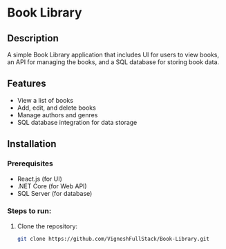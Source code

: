 # Book Library

## Description
A simple Book Library application that includes UI for users to view books, an API for managing the books, and a SQL database for storing book data.

## Features
- View a list of books
- Add, edit, and delete books
- Manage authors and genres
- SQL database integration for data storage

## Installation

### Prerequisites
- React.js (for UI)
- .NET Core (for Web API)
- SQL Server (for database)

### Steps to run:

1. Clone the repository:
   ```bash
   git clone https://github.com/VigneshFullStack/Book-Library.git
